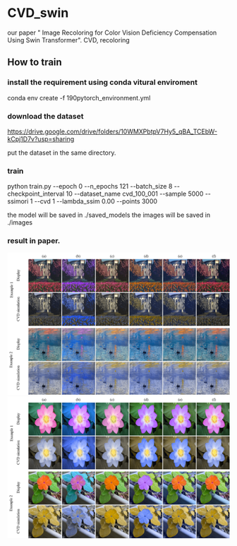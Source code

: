 # CVD_swin
our paper " Image Recoloring for Color Vision Deficiency Compensation Using Swin Transformer".
CVD, recoloring 


## How to train

### install the requirement using conda vitural enviroment
conda env create -f 190pytorch_environment.yml

### download the dataset
https://drive.google.com/drive/folders/10WMXPbtpV7Hy5_qBA_TCEbW-kCpj1D7v?usp=sharing

put the dataset in the same directory. 
### train
python train.py --epoch 0 --n_epochs 121 --batch_size 8 --checkpoint_interval 10 --dataset_name cvd_100_001 --sample 5000  --ssimori 1 --cvd 1 --lambda_ssim 0.00 --points 3000

the model will be saved in ./saved_models
the images will be saved in ./images

### result in paper.
![image](https://github.com/Ligeng-c/CVD_swin/blob/main/readme_imgs/P_image_1.png)
![image](https://github.com/Ligeng-c/CVD_swin/blob/main/readme_imgs/D_image_1.png)

